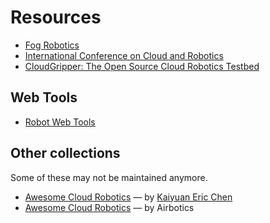 # Resources

- [Fog Robotics](https://sites.google.com/view/fogrobotics)
- [International Conference on Cloud and Robotics](https://www.cloudrobotics.info/)
- [CloudGripper: The Open Source Cloud Robotics Testbed](cloudgripper.org)

## Web Tools

- [Robot Web Tools](https://robotwebtools.github.io/)

## Other collections

Some of these may not be maintained anymore.

- [Awesome Cloud Robotics](https://github.com/KeplerC/awesome-cloud-robotics) — by [Kaiyuan Eric Chen](https://keplerc.github.io)
- [Awesome Cloud Robotics](https://github.com/Airbotics/awesome-cloud-robotics) — by Airbotics